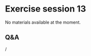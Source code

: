 # Exercise session 13

No materials available at the moment.

<!--
-   See `/project/project_465000644/slides/HPE/Exercises.pdf` for the exercises.

-   Material for the IO exercises is in 
    `/project/project_465000644/exercises/HPE/day4/VH1-io`.

    And of course you can continue on previous exercises.

-   Permanent archive on LUMI:

    -   Exercise notes in `/appl/local/training/4day-20231003/files/LUMI-4day-20231003-Exercises_HPE.pdf`

    -   Exercises as bizp2-compressed tar file in
        `/appl/local/training/4day-20231003/files/LUMI-4day-20231003-Exercises_HPE.tar.bz2`

    -   Exercises as uncompressed tar file in
        `/appl/local/training/4day-20231003/files/LUMI-4day-20231003-Exercises_HPE.tar`
-->

## Q&A

/
